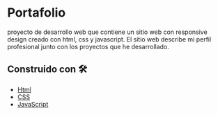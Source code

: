 # Portafolio
proyecto de desarrollo web que contiene un sitio web con responsive design creado con html, css y javascript. El sitio web describe mi perfil profesional junto con los proyectos que he desarrollado.
## Construido con 🛠️
* [Html](https://html.com)
* [CSS](https://lenguajecss.com/)
* [JavaScript](https://www.javascript.com/)
